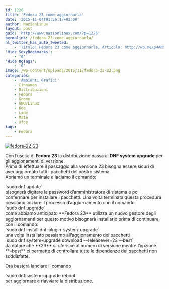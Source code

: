 ```yaml
---
id: 1226
title: 'Fedora 23 come aggiornarla'
date: '2015-11-04T01:56:17+02:00'
author: NazionLinux
layout: post
guid: 'http://www.nazionlinux.com/?p=1226'
permalink: /fedora-23-come-aggiornarla/
hl_twitter_has_auto_tweeted:
    - 'Titolo: Fedora 23 come aggiornarla, Articolo: http://wp.me/p4ANSQ-jM'
'Hide SexyBookmarks':
    - '0'
'Hide OgTags':
    - '0'
image: /wp-content/uploads/2015/11/fedora-22-23.png
categories:
    - 'Ambienti Grafici'
    - Cinnamon
    - Distribuzioni
    - Fedora
    - Gnome
    - GNU/Linux
    - Kde
    - Lxde
    - Mate
    - Xfce
tags:
    - Fedora
---
```


[![fedora-22-23](https://i0.wp.com/www.nazionlinux.com/wp-content/uploads/2015/11/fedora-22-23.png?resize=610%2C300)](http://www.nazionlinux.com/fedora-23-come-aggiornarla/fedora-22-23/)

Con l’uscita di **Fedora 23** la distribuzione passa al **DNF system upgrade** per gli aggionamenti di versione.  
Prima di effettuare il passaggio alla versione 23 bisogna essere sicuri di aver aggiornato tutti i pacchetti del nostro sistema.  
Apriamo un terminale e laciamo il comando:

<div class="wp-terminal">`sudo dnf update`</div>bisognerà digitare la password d’amministratore di sistema e poi confermare per installare i pacchetti.  
Una volta terminata questa procedura possiamo iniziare il processo d’aggiornamento con il comando

<div class="wp-terminal">`sudo dnf upgrade`</div>come abbiamo anticipato **Fedora 23** utilizza un nuovo gestore degli aggiornamenti per questo motivo bisognerà installarlo prima di continuare, con il comando:

<div class="wp-terminal">`sudo dnf install dnf-plugin-system-upgrade`</div>una volta installato passiamo all’aggionamento dei pacchetti

<div class="wp-terminal">`sudo dnf system-upgrade download --releasever=23 --best`</div>da notare che **23** si riferisce al numero di versione mentre l’opzione **–best** ci permette di controllare tutte le dipendenze dei pacchetti non soddisfatte.

Ora basterà lanciare il comando

<div class="wp-terminal">`sudo dnf system-upgrade reboot`</div>per aggiornare e riavviare la distribuzione.